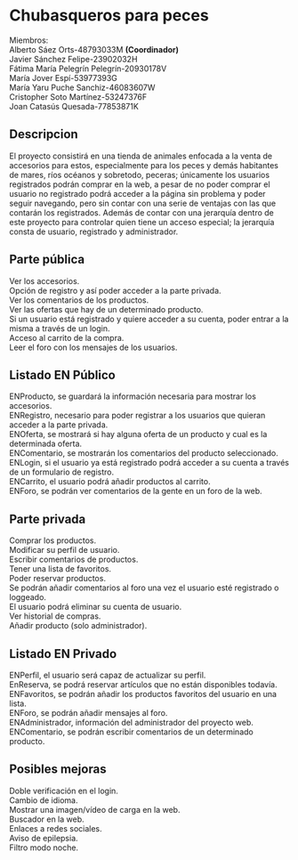 # Chubasqueros para peces
Miembros:<br>
Alberto Sáez Orts-48793033M <b>(Coordinador)</b><br>
Javier Sánchez Felipe-23902032H<br>
Fátima María Pelegrín Pelegrín-20930178V<br>
María Jover Espí-53977393G<br>
María Yaru Puche Sanchiz-46083607W<br>
Cristopher Soto Martínez-53247376F<br>
Joan Catasús Quesada-77853871K<br>
## Descripcion
El proyecto consistirá en una tienda de animales enfocada a la venta de accesorios para estos, especialmente para los peces y demás habitantes de mares, ríos océanos y sobretodo, peceras; únicamente los usuarios registrados podrán comprar en la web, a pesar de no poder comprar
el usuario no registrado podrá acceder a la página sin problema y poder seguir navegando, pero sin contar con una serie de ventajas con las que contarán los registrados. Además de contar con una jerarquía dentro de este
proyecto para controlar quien tiene un acceso especial; la jerarquía consta de usuario, registrado y administrador.
## Parte pública
Ver los accesorios.<br>
Opción de registro y así poder acceder a la parte privada.<br>
Ver los comentarios de los productos.<br>
Ver las ofertas que hay de un determinado producto.<br>
Si un usuario está registrado y quiere acceder a su cuenta, poder entrar a la misma a través de un login.<br>
Acceso al carrito de la compra.<br>
Leer el foro con los mensajes de los usuarios.<br>

## Listado EN Público
ENProducto, se guardará la información necesaria para mostrar los accesorios.<br>
ENRegistro, necesario para poder registrar a los usuarios que quieran acceder a la parte privada.<br>
ENOferta, se mostrará si hay alguna oferta de un producto y cual es la determinada oferta.<br>
ENComentario, se mostrarán los comentarios del producto seleccionado.<br>
ENLogin, si el usuario ya está registrado podrá acceder a su cuenta a través de un formulario de registro.<br>
ENCarrito, el usuario podrá añadir productos al carrito.<br>
ENForo, se podrán ver comentarios de la gente en un foro de la web.<br>

## Parte privada
Comprar los productos.<br>
Modificar su perfil de usuario.<br>
Escribir comentarios de productos.<br>
Tener una lista de favoritos.<br>
Poder reservar productos.<br>
Se podrán añadir comentarios al foro una vez el usuario esté registrado o loggeado.<br>
El usuario podrá eliminar su cuenta de usuario.<br>
Ver historial de compras.<br>
Añadir producto (solo administrador).

## Listado EN Privado
ENPerfil, el usuario será capaz de actualizar su perfil.<br>
EnReserva, se podrá reservar artículos que no están disponibles todavía.<br>
ENFavoritos, se podrán añadir los productos favoritos del usuario en una lista.<br>
ENForo, se podrán añadir mensajes al foro.<br>
ENAdministrador, información del administrador del proyecto web.<br>
ENComentario, se podrán escribir comentarios de un determinado producto.

## Posibles mejoras
Doble verificación en el login.<br>
Cambio de idioma.<br>
Mostrar una imagen/vídeo de carga en la web.<br>
Buscador en la web.<br>
Enlaces a redes sociales.<br>
Aviso de epilepsia.<br>
Filtro modo noche.
